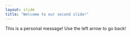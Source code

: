 ```yaml
---
layout: slide
title: "Welcome to our second slide!"
---
```

This is a personal message!
Use the left arrow to go back!